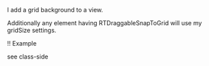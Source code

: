 I add a grid background to a view.

Additionally any element having RTDraggableSnapToGrid will use my gridSize settings.

!! Example

see class-side